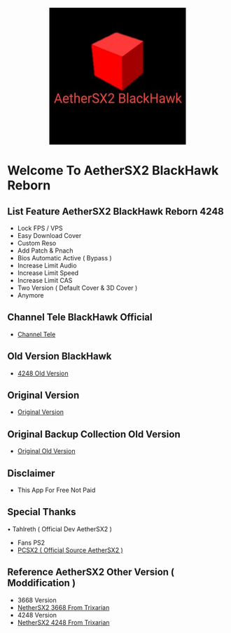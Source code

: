 <p align="center">
  <img width="312" height="312" src="/.github/assets/logo_light.png">
</p>

# Welcome To AetherSX2 BlackHawk Reborn

## List Feature AetherSX2 BlackHawk Reborn 4248
* Lock FPS / VPS
* Easy Download Cover
* Custom Reso
* Add Patch & Pnach
* Bios Automatic Active ( Bypass )
* Increase Limit Audio
* Increase Limit Speed
* Increase Limit CAS
* Two Version ( Default Cover & 3D Cover )
* Anymore

## Channel Tele BlackHawk Official
* [Channel Tele](https://t.me/AetherSX2BlackHawk)

## Old Version BlackHawk
* [4248 Old Version](https://pastelink.net/l0jfla2j)

## Original Version
* [Original Version](https://play.google.com/store/apps/details?id=xyz.aethersx2.android)

## Original Backup Collection Old Version
* [Original Old Version](https://www.mediafire.com/folder/fze13e0pn7vt8/Halaman+1)

## Disclaimer
* This App For Free Not Paid

## Special Thanks
• Tahlreth ( Official Dev AetherSX2 )
* Fans PS2 
* [ PCSX2 ( Official Source AetherSX2 ) ](https://github.com/PCSX2/pcsx2)

## Reference AetherSX2 Other Version ( Moddification )
* 3668 Version
* [ NetherSX2 3668 From Trixarian ](https://github.com/Trixarian/NetherSX2-classic/releases)
* 4248 Version
* [ NetherSX2 4248 From Trixarian ](https://github.com/Trixarian/NetherSX2-patch/releases)
